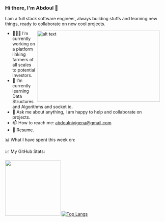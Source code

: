 ### Hi there, I'm Abdoul 👋

I am a full stack software engineer, always building stuffs and learning new things, ready to collaborate on new cool projects.

<img align="right" src="https://raw.githubusercontent.com/Gapur/Gapur/master/coding.gif" alt="alt text" width="400" height="230">

- 👨🏻‍💻 I’m currently working on a platform linking farmers of all scales to potential investors.
- 🚀 I’m currently learning Data Structures and Algorithms and socket io.              
- 💬 Ask me about anything, I am happy to help and collaborate on projects.
- 📫 How to reach me: abdoulniyigena@gmail.com
- 📝 Resume.




📊 What I have spent this week on:

<!--START_SECTION:waka-->
<!--END_SECTION:waka-->

📈 My GitHub Stats:

<img height="180em" src="https://github-readme-stats.vercel.app/api?username=AbdoulNuru&show_icons=true&hide_border=true&&count_private=true&include_all_commits=true" /> [![Top Langs](https://github-readme-stats.vercel.app/api/top-langs/?username=AbdoulNuru&layout=compact)](https://github.com/AbdoulNuru/github-readme-stats)
